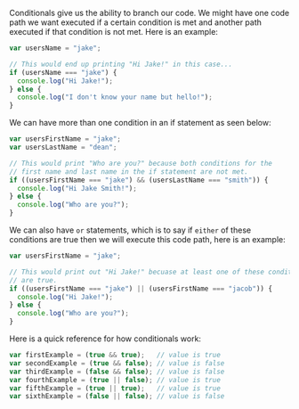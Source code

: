 Conditionals give us the ability to branch our code.  We might have one code path we want executed if a certain condition is met
and another path executed if that condition is not met.  Here is an example:

```javascript
var usersName = "jake";

// This would end up printing "Hi Jake!" in this case...
if (usersName === "jake") {
  console.log("Hi Jake!");
} else {
  console.log("I don't know your name but hello!");
}
```

We can have more than one condition in an if statement as seen below:
```javascript
var usersFirstName = "jake";
var usersLastName = "dean";

// This would print "Who are you?" because both conditions for the
// first name and last name in the if statement are not met.
if ((usersFirstName === "jake") && (usersLastName === "smith")) {
  console.log("Hi Jake Smith!");
} else {
  console.log("Who are you?");
}
```

We can also have `or` statements, which is to say if `either` of these conditions are true then we
will execute this code path, here is an example:
```javascript
var usersFirstName = "jake";

// This would print out "Hi Jake!" becuase at least one of these conditions (usersFirstName === "jake")
// are true.
if ((usersFirstName === "jake") || (usersFirstName === "jacob")) {
  console.log("Hi Jake!");
} else {
  console.log("Who are you?");
}
```

Here is a quick reference for how conditionals work:
```javascript
var firstExample = (true && true);   // value is true
var secondExample = (true && false); // value is false
var thirdExample = (false && false); // value is false
var fourthExample = (true || false); // value is true
var fifthExample = (true || true);   // value is true
var sixthExample = (false || false); // value is false
```